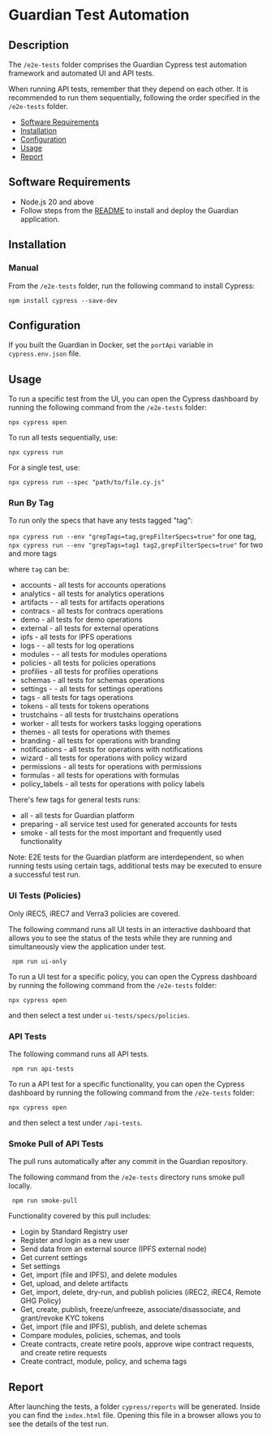 # Guardian Test Automation

## Description
The `/e2e-tests` folder comprises the Guardian Cypress test automation framework and automated UI and API tests.

When running API tests, remember that they depend on each other. It is recommended to run them sequentially, following the order specified in the `/e2e-tests` folder.

- [Software Requirements](#software-requirements)
- [Installation](#installation)
- [Configuration](#installation)
- [Usage](#usage)
- [Report](#report)

## Software Requirements
- Node.js 20 and above
- Follow steps from the [README](https://github.com/hashgraph/guardian/blob/main/README.md) to install and deploy the Guardian application.

## Installation

### Manual
From the `/e2e-tests` folder, run the following command to install Cypress:

`npm install cypress --save-dev`

## Configuration

If you built the Guardian in Docker, set the `portApi` variable in `cypress.env.json` file.

## Usage

To run a specific test from the UI, you can open the Cypress dashboard by running the following command from the `/e2e-tests` folder:

`npx cypress open`

To run all tests sequentially, use:

`npx cypress run`

For a single test, use:

`npx cypress run --spec "path/to/file.cy.js"`

### Run By Tag
To run only the specs that have any tests tagged "tag":

`npx cypress run --env "grepTags=tag,grepFilterSpecs=true"` for one tag,
`npx cypress run --env "grepTags=tag1 tag2,grepFilterSpecs=true"` for two and more tags


where `tag` can be:
- accounts - all tests for accounts operations
- analytics - all tests for analytics operations
- artifacts - - all tests for artifacts operations
- contracs - all tests for contracs operations
- demo - all tests for demo operations
- external - all tests for external operations
- ipfs - all tests for IPFS operations
- logs - - all tests for log operations
- modules - - all tests for modules operations
- policies - all tests for policies operations
- profilies - all tests for profilies operations
- schemas - all tests for schemas operations
- settings - - all tests for settings operations
- tags - all tests for tags operations
- tokens - all tests for tokens operations
- trustchains - all tests for trustchains operations
- worker - all tests for workers tasks logging operations
- themes - all tests for operations with themes
- branding - all tests for operations with branding
- notifications - all tests for operations with notifications
- wizard - all tests for operations with policy wizard
- permissions - all tests for operations with permissions
- formulas - all tests for operations with formulas
- policy_labels - all tests for operations with policy labels

There's few tags for general tests runs:
- all - all tests for Guardian platform
- preparing - all service test used for generated accounts for tests
- smoke - all tests for the most important and frequently used functionality

Note: E2E tests for the Guardian platform are interdependent, so when running tests using certain tags, additional tests may be executed to ensure a successful test run.

### UI Tests (Policies)

Only iREC5, iREC7 and Verra3 policies are covered.

The following command runs all UI tests in an interactive dashboard that allows you to see the status of the tests while they are running and simultaneously view the application under test.

   ```shell
    npm run ui-only
   ```

To run a UI test for a specific policy, you can open the Cypress dashboard by running the following command from the `/e2e-tests` folder:

`npx cypress open`

and then select a test under `ui-tests/specs/policies`.

### API Tests

The following command runs all API tests.

   ```shell
    npm run api-tests
   ```

To run a API test for a specific functionality, you can open the Cypress dashboard by running the following command from the `/e2e-tests` folder:

`npx cypress open`

and then select a test under `/api-tests`.

### Smoke Pull of API Tests

The pull runs automatically after any commit in the Guardian repository.

The following command from the `/e2e-tests` directory runs smoke pull locally.

   ```shell
    npm run smoke-pull
   ```

Functionality covered by this pull includes:

- Login by Standard Registry user
- Register and login as a new user
- Send data from an external source (IPFS external node)
- Get current settings
- Set settings
- Get, import (file and IPFS), and delete modules
- Get, upload, and delete artifacts
- Get, import, delete, dry-run, and publish policies (iREC2, iREC4, Remote GHG Policy)
- Get, create, publish, freeze/unfreeze, associate/disassociate, and grant/revoke KYC tokens
- Get, import (file and IPFS), publish, and delete schemas
- Compare modules, policies, schemas, and tools
- Create contracts, create retire pools, approve wipe contract requests, and create retire requests
- Create contract, module, policy, and schema tags

## Report

After launching the tests, a folder `cypress/reports` will be generated. Inside you can find the `index.html` file. Opening this file in a browser allows you to see the details of the test run.